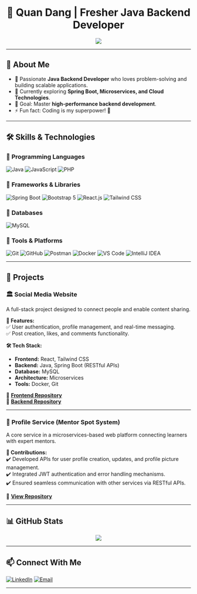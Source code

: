 <h1 align="center">🚀 Quan Dang | Fresher Java Backend Developer</h1>

<p align="center">
  <img src="https://readme-typing-svg.herokuapp.com?font=Fira+Code&weight=600&size=18&pause=1000&color=F7B93E&center=true&width=500&lines=Welcome+to+my+GitHub+Profile!;Aspiring+Backend+Developer;Java+%7C+Spring+Boot+%7C+Microservices+%7C+SQL">
</p>

---

## 👋 About Me
- 🔭 Passionate **Java Backend Developer** who loves problem-solving and building scalable applications.  
- 🌱 Currently exploring **Spring Boot, Microservices, and Cloud Technologies**.  
- 🎯 Goal: Master **high-performance backend development**.  
- ⚡ Fun fact: Coding is my superpower! 🚀  

---

## 🛠️ **Skills & Technologies**
### 🔹 **Programming Languages**  
![Java](https://img.shields.io/badge/Java-007396?style=for-the-badge&logo=java&logoColor=white)
![JavaScript](https://img.shields.io/badge/JavaScript-F7DF1E?style=for-the-badge&logo=javascript&logoColor=black)
![PHP](https://img.shields.io/badge/PHP-777BB4?style=for-the-badge&logo=php&logoColor=white)

### 🔹 **Frameworks & Libraries**  
![Spring Boot](https://img.shields.io/badge/Spring_Boot-6DB33F?style=for-the-badge&logo=spring-boot&logoColor=white)
![Bootstrap 5](https://img.shields.io/badge/Bootstrap_5-563D7C?style=for-the-badge&logo=bootstrap&logoColor=white)
![React.js](https://img.shields.io/badge/React-61DAFB?style=for-the-badge&logo=react&logoColor=black)
![Tailwind CSS](https://img.shields.io/badge/Tailwind_CSS-06B6D4?style=for-the-badge&logo=tailwind-css&logoColor=white)

### 🔹 **Databases**  
![MySQL](https://img.shields.io/badge/MySQL-4479A1?style=for-the-badge&logo=mysql&logoColor=white)

### 🔹 **Tools & Platforms**  
![Git](https://img.shields.io/badge/Git-F05032?style=for-the-badge&logo=git&logoColor=white)
![GitHub](https://img.shields.io/badge/GitHub-181717?style=for-the-badge&logo=github&logoColor=white)
![Postman](https://img.shields.io/badge/Postman-FF6C37?style=for-the-badge&logo=postman&logoColor=white)
![Docker](https://img.shields.io/badge/Docker-2496ED?style=for-the-badge&logo=docker&logoColor=white)
![VS Code](https://img.shields.io/badge/VSCode-007ACC?style=for-the-badge&logo=visual-studio-code&logoColor=white)
![IntelliJ IDEA](https://img.shields.io/badge/IntelliJ_IDEA-000000?style=for-the-badge&logo=intellij-idea&logoColor=white)

---

## 🌟 **Projects**
### 🏛 **Social Media Website**  
A full-stack project designed to connect people and enable content sharing.  

**🚀 Features:**  
✅ User authentication, profile management, and real-time messaging.  
✅ Post creation, likes, and comments functionality.  

**🛠️ Tech Stack:**  
- **Frontend:** React, Tailwind CSS  
- **Backend:** Java, Spring Boot (RESTful APIs)  
- **Database:** MySQL  
- **Architecture:** Microservices  
- **Tools:** Docker, Git  

🔗 **[Frontend Repository](https://github.com/quandang08/social-media-front-end)**  
🔗 **[Backend Repository](https://github.com/quandang08/social-media-back-end)**  

---

### 🔧 **Profile Service (Mentor Spot System)**  
A core service in a microservices-based web platform connecting learners with expert mentors.  

**🔹 Contributions:**  
✔️ Developed APIs for user profile creation, updates, and profile picture management.  
✔️ Integrated JWT authentication and error handling mechanisms.  
✔️ Ensured seamless communication with other services via RESTful APIs.  

🔗 **[View Repository](https://github.com/mentor-spot-system/profile.git)**  

---

## 📊 **GitHub Stats**
<p align="center">
  <img src="https://github-readme-streak-stats.herokuapp.com/?user=quandang08&theme=tokyonight">
</p>

---

## 📫 **Connect With Me**
[![LinkedIn](https://img.shields.io/badge/LinkedIn-0A66C2?style=for-the-badge&logo=linkedin&logoColor=white)](https://linkedin.com/in/quandang08)
[![Email](https://img.shields.io/badge/Gmail-EA4335?style=for-the-badge&logo=gmail&logoColor=white)](mailto:quanhs0971@gmail.com)

---
